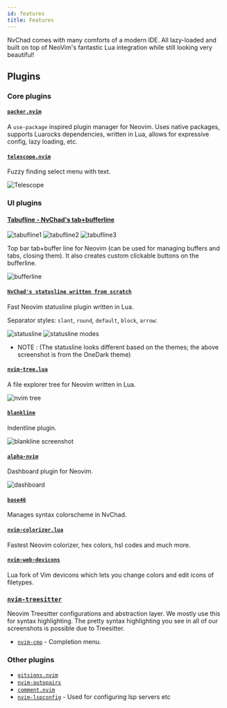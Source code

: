 ```yaml
---
id: features
title: Features
---
```


NvChad comes with many comforts of a modern IDE. All lazy-loaded and built on top of NeoVim's fantastic Lua integration while still looking very beautiful!

## Plugins

### Core plugins

#### [`packer.nvim`](https://github.com/wbthomason/packer.nvim)

A `use-package` inspired plugin manager for Neovim. Uses native packages, supports Luarocks dependencies, written in Lua, allows for expressive config, lazy loading, etc.

#### [`telescope.nvim`](https://github.com/nvim-telescope/telescope.nvim)

Fuzzy finding select menu with text.

![Telescope](https://raw.githubusercontent.com/siduck/dotfiles/all/rice%20flex/tel.png)

### UI plugins

#### [Tabufline - NvChad's tab+bufferline](https://github.com/NvChad/ui)

![tabufline1](/img/features/tabufline1.png)
![tabufline2](/img/features/tabufline1.png)
![tabufline3](/img/features/tabufline1.png)

Top bar tab+buffer line for Neovim (can be used for managing buffers and tabs, closing them). It also creates custom clickable buttons on the bufferline.

![bufferline](https://raw.githubusercontent.com/siduck/dotfiles/all/rice%20flex/bufferline.png)

#### [`NvChad's statusline written from scratch`](https://github.com/NvChad/ui)

Fast Neovim statusline plugin written in Lua.

Separator styles: `slant`, `round`, `default`, `block`, `arrow`:

![statusline ](/img/features/statusline.png)
![statusline modes](/img/features/statusline_modes.png)

- NOTE : (The statusline looks different based on the themes; the above screenshot is from the OneDark theme)

#### [`nvim-tree.lua`](https://github.com/kyazdani42/nvim-tree.lua)

A file explorer tree for Neovim written in Lua.

![nvim tree](https://raw.githubusercontent.com/siduck/dotfiles/all/rice%20flex/nvimtree.png)

#### [`blankline`](https://github.com/lukas-reineke/indent-blankline.nvim)

Indentline plugin.

![blankline screenshot](https://raw.githubusercontent.com/siduck/dotfiles/all/rice%20flex/blanklineNvim.png)

#### [`alpha-nvim`](https://github.com/goolord/alpha-nvim)

Dashboard plugin for Neovim.

![dashboard](/img/screenshots/dashboard.png)

#### [`base46`](https://github.com/NvChad/base46)

Manages syntax colorscheme in NvChad.

#### [`nvim-colorizer.lua`](https://github.com/norcalli/nvim-colorizer.lua)

Fastest Neovim colorizer, hex colors, hsl codes and much more.

#### [`nvim-web-devicons`](https://github.com/kyazdani42/nvim-web-devicons)

Lua fork of Vim devicons which lets you change colors and edit icons of filetypes.

### [`nvim-treesitter`](https://github.com/nvim-treesitter/nvim-treesitter)

Neovim Treesitter configurations and abstraction layer. We mostly use this for syntax highlighting. The pretty syntax highlighting you see in all of our screenshots is possible due to Treesitter.

- [`nvim-cmp`](https://github.com/hrsh7th/nvim-cmp) - Completion menu.

### Other plugins

- [`gitsigns.nvim`](https://github.com/lewis6991/gitsigns.nvim)
- [`nvim-autopairs`](https://github.com/windwp/nvim-autopairs)
- [`comment.nvim`](https://github.com/numToStr/Comment.nvim)
- [`nvim-lspconfig`](https://github.com/neovim/nvim-lspconfig) - Used for configuring lsp servers etc
